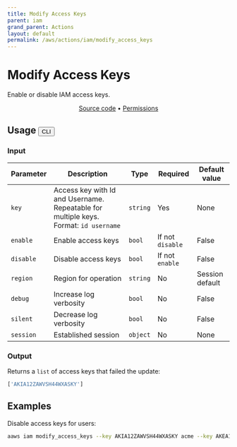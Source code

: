 ```yaml
---
title: Modify Access Keys
parent: iam
grand_parent: Actions
layout: default
permalink: /aws/actions/iam/modify_access_keys
---
```


# Modify Access Keys

Enable or disable IAM access keys.<br/>

<p align="center">
   <a href="https://github.com/avtomat-hub/avtomat-aws/tree/main/avtomat_aws/services/iam/modify_access_keys.py">Source code</a> •
   <a href="/aws/permissions/iam/modify_access_keys">Permissions</a>
</p>

## Usage <button id="toggleButton" class="btn fs-3" onclick="toggleTables()">CLI</button>

<div markdown="1" id="cli" style="display: block;">

### Input

| Parameter | Description                                                                          | Type     | Required         | Default value   |
|-----------|--------------------------------------------------------------------------------------|----------|------------------|-----------------|
| `key`     | Access key with Id and Username. Repeatable for multiple keys. Format: `id username` | `string` | Yes              | None            |
| `enable`  | Enable access keys                                                                   | `bool`   | If not `disable` | False           |
| `disable` | Disable access keys                                                                  | `bool`   | If not `enable`  | False           |
| `region`  | Region for operation                                                                 | `string` | No               | Session default |
| `debug`   | Increase log verbosity                                                               | `bool`   | No               | False           |
| `silent`  | Decrease log verbosity                                                               | `bool`   | No               | False           |
| `session` | Established session                                                                  | `object` | No               | None            |

### Output

Returns a `list` of access keys that failed the update:

```python
['AKIA12ZAWVSH44WXASKY']
```

## Examples

Disable access keys for users:

```bash
aaws iam modify_access_keys --key AKIA12ZAWVSH44WXASKY acme --key AKEA112WWDAH44CXZSRE foo --disable
```

</div>

<div markdown="1" id="prog" style="display: none;">

### Input

| Parameter | Description           | Type         | Required         | Default value   |
|-----------|-----------------------|--------------|------------------|-----------------|
| `keys`    | Access keys to modify | `list(dict)` | Yes              | None            |
| `enable`  | Enable access keys    | `bool`       | If not `disable` | False           |
| `disable` | Disable access keys   | `bool`       | If not `enable`  | False           |
| `region`  | Region for operation  | `string`     | No               | Session default |
| `debug`   | Log verbosity         | `bool`       | No               | False           |
| `session` | Established session   | `object`     | No               | None            |

### Output

Returns a `list` of access keys that failed the update:

```python
['AKIA12ZAWVSH44WXASKY']
```

## Examples

Disable access keys for users:

```python
from avtomat_aws import iam

response = iam.modify_access_keys(keys=[{"AccessKeyId": "AKIA12ZAWVSH44WXASKY", "UserName": "acme"},
                                        {"AccessKeyId": "AKEA112WWDAH44CXZSRE", "UserName": "foo"}],
                                  disable=True)
```

</div>

<script>
  function toggleTables() {
    var cli = document.getElementById("cli");
    var prog = document.getElementById("prog");
    var toggleButton = document.getElementById("toggleButton");
    if (cli.style.display === "none") {
      cli.style.display = "block";
      prog.style.display = "none";
      toggleButton.innerHTML = "CLI";
    } else {
      cli.style.display = "none";
      prog.style.display = "block";
      toggleButton.innerHTML = "Programmatic";
    } 
  }
</script>